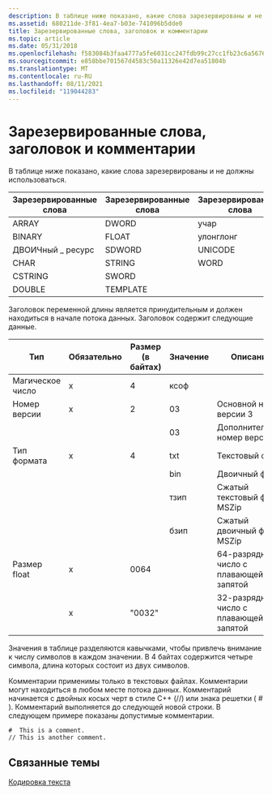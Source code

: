 ```yaml
---
description: В таблице ниже показано, какие слова зарезервированы и не должны использоваться.
ms.assetid: 680211de-3f81-4ea7-b03e-741096b5dde0
title: Зарезервированные слова, заголовок и комментарии
ms.topic: article
ms.date: 05/31/2018
ms.openlocfilehash: f583084b3faa4777a5fe6031cc247fdb99c27cc1fb23c6a5676e60afe00aba20
ms.sourcegitcommit: e858bbe701567d4583c50a11326e42d7ea51804b
ms.translationtype: MT
ms.contentlocale: ru-RU
ms.lasthandoff: 08/11/2021
ms.locfileid: "119044283"
---
```

# <a name="reserved-words-header-and-comments"></a>Зарезервированные слова, заголовок и комментарии

В таблице ниже показано, какие слова зарезервированы и не должны использоваться.

| Зарезервированные слова | Зарезервированные слова | Зарезервированные слова|
|------------------|----------|-----------|
| ARRAY            | DWORD    | учар     |
| BINARY           | FLOAT    | улонглонг |
| ДВОИЧный \_ ресурс | SDWORD   | UNICODE   |
| CHAR             | STRING   | WORD      |
| CSTRING          | SWORD    |           |
| DOUBLE           | TEMPLATE |           |



 

Заголовок переменной длины является принудительным и должен находиться в начале потока данных. Заголовок содержит следующие данные.



| Тип           | Обязательно | Размер (в байтах) | Значение | Описание                  |
|----------------|----------|-----------------|-------|------------------------------|
| Магическое число   | x        | 4               | ксоф   |                              |
| Номер версии | x        | 2               | 03    | Основной номер версии 3              |
|                |          |                 | 03    | Дополнительный номер версии 3              |
| Тип формата    | x        | 4               | txt   | Текстовый файл                    |
|                |          |                 | bin   | Двоичный файл                  |
|                |          |                 | тзип  | Сжатый текстовый файл MSZip   |
|                |          |                 | бзип  | Сжатый двоичный файл MSZip |
| Размер float     | x        | 0064            |       | 64-разрядное число с плавающей запятой                |
|                | x        | "0032"          |       | 32-разрядное число с плавающей запятой                |



 

Значения в таблице разделяются кавычками, чтобы привлечь внимание к числу символов в каждом значении. В 4 байтах содержится четыре символа, длина которых состоит из двух символов.

Комментарии применимы только в текстовых файлах. Комментарии могут находиться в любом месте потока данных. Комментарий начинается с двойных косых черт в стиле C++ (//) или знака решетки ( \# ). Комментарий выполняется до следующей новой строки. В следующем примере показаны допустимые комментарии.


```
#  This is a comment.
// This is another comment.
```



## <a name="related-topics"></a>Связанные темы

<dl> <dt>

[Кодировка текста](text-encoding.md)
</dt> </dl>

 

 




